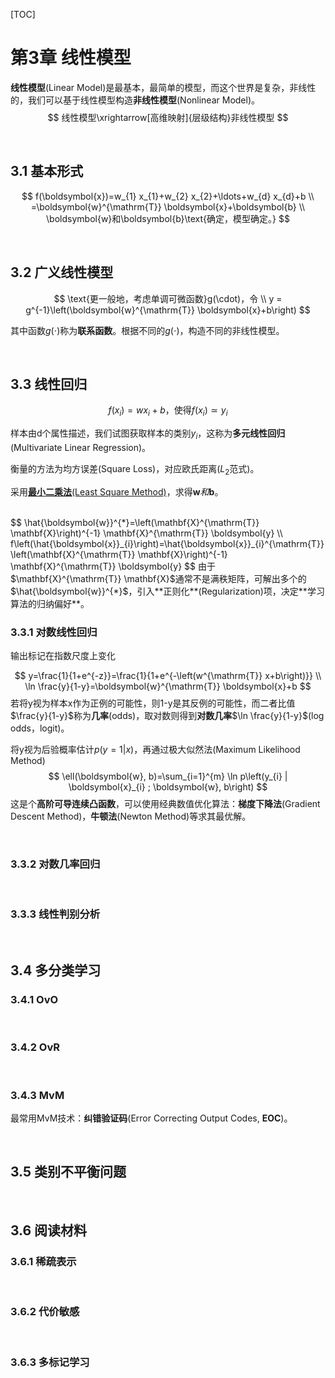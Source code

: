 [TOC]



# 第3章 线性模型

**线性模型**(Linear Model)是最基本，最简单的模型，而这个世界是复杂，非线性的，我们可以基于线性模型构造**非线性模型**(Nonlinear Model)。
$$
线性模型\xrightarrow[高维映射]{层级结构}非线性模型
$$

<br/>

## 3.1 基本形式

$$
f(\boldsymbol{x})=w_{1} x_{1}+w_{2} x_{2}+\ldots+w_{d} x_{d}+b
\\ =\boldsymbol{w}^{\mathrm{T}} \boldsymbol{x}+\boldsymbol{b}
\\ \boldsymbol{w}和\boldsymbol{b}\text{确定，模型确定。}
$$

<br/>




## 3.2 广义线性模型

$$
\text{更一般地，考虑单调可微函数}g(\cdot)，令
\\
y = g^{-1}\left(\boldsymbol{w}^{\mathrm{T}} \boldsymbol{x}+b\right)
$$

其中函数$g(\cdot)$称为**联系函数**。根据不同的$g(\cdot)$，构造不同的非线性模型。

<br/>



## 3.3 线性回归  

$$
f\left(x_{i}\right)=w x_{i}+b\text{，使得}f\left(x_{i}\right) \simeq y_{i}
$$

样本由d个属性描述，我们试图获取样本的类别$y_{i}$，这称为**多元线性回归**(Multivariate Linear Regression)。

衡量的方法为均方误差(Square Loss)，对应欧氏距离($L_2$范式)。

采用<a href="https://blog.csdn.net/the_harder_to_love/article/details/89153251">**最小二乘法**(Least Square Method)</a>，求得$\boldsymbol{w}和\boldsymbol{b}$。

<br/>
$$
\hat{\boldsymbol{w}}^{*}=\left(\mathbf{X}^{\mathrm{T}} \mathbf{X}\right)^{-1} \mathbf{X}^{\mathrm{T}} \boldsymbol{y}
\\
f\left(\hat{\boldsymbol{x}}_{i}\right)=\hat{\boldsymbol{x}}_{i}^{\mathrm{T}}\left(\mathbf{X}^{\mathrm{T}} \mathbf{X}\right)^{-1} \mathbf{X}^{\mathrm{T}} \boldsymbol{y}
$$
由于$\mathbf{X}^{\mathrm{T}} \mathbf{X}$通常不是满秩矩阵，可解出多个的$\hat{\boldsymbol{w}}^{*}$，引入**正则化**(Regularization)项，决定**学习算法的归纳偏好**。

<br/>



### 3.3.1 对数线性回归

输出标记在指数尺度上变化

$$
y=\frac{1}{1+e^{-z}}=\frac{1}{1+e^{-\left(w^{\mathrm{T}} x+b\right)}}
\\
\ln \frac{y}{1-y}=\boldsymbol{w}^{\mathrm{T}} \boldsymbol{x}+b
$$
若将y视为样本x作为正例的可能性，则1-y是其反例的可能性，而二者比值$\frac{y}{1-y}$称为**几率**(odds)，取对数则得到**对数几率**$\ln \frac{y}{1-y}$(log odds，logit)。

将y视为后验概率估计$p(y=1 | x)$，再通过极大似然法(Maximum Likelihood Method)
$$
\ell(\boldsymbol{w}, b)=\sum_{i=1}^{m} \ln p\left(y_{i} | \boldsymbol{x}_{i} ; \boldsymbol{w}, b\right)
$$
这是个**高阶可导连续凸函数**，可以使用经典数值优化算法：**梯度下降法**(Gradient Descent Method)，**牛顿法**(Newton Method)等求其最优解。

<br/>



### 3.3.2 对数几率回归



<br/>



### 3.3.3 线性判别分析



<br/>



## 3.4  多分类学习



### 3.4.1 OvO



<br/>



### 3.4.2 OvR



<br/>



### 3.4.3 MvM
最常用MvM技术：**纠错验证码**(Error Correcting Output Codes, **EOC**)。



<br/>



## 3.5 类别不平衡问题



<br/>



## 3.6 阅读材料
### 3.6.1 稀疏表示



<br/>



### 3.6.2 代价敏感



<br/>



### 3.6.3 多标记学习



<br/>





